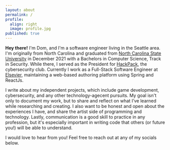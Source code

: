 ```yaml
---
layout: about
permalink: /
profile:
  align: right 
  image: profile.jpg
published: true
---
```


**Hey there!** I'm Dom, and I'm a software engineer living in the Seattle area. I'm originally from North Carolina and graduated from [North Carolina State University](https://www.ncsu.edu/) in December 2021 with a Bachelors in Computer Science, Track in Security. While there, I served as the President for [HackPack](https://hackpack.club/), the cybersecurity club. Currently I work as a Full-Stack Software Engineer at [Elsevier](https://www.elsevier.com/), maintaining a web-based authoring platform using Spring and ReactJs. 

I write about my independent projects, which include game development, cybersecurity, and any other technology-agecent pursuits. My goal isn't only to document my work, but to share and reflect on what I’ve learned while researching and creating. I also want to be honest and open about the experiences I have, and share the artist side of programming and technology. Lastly, communication is a good skill to practice in any profession, but it's especially important in writing code that others (or future you!) will be able to understand.

I would love to hear from you! Feel free to reach out at any of my socials below.
